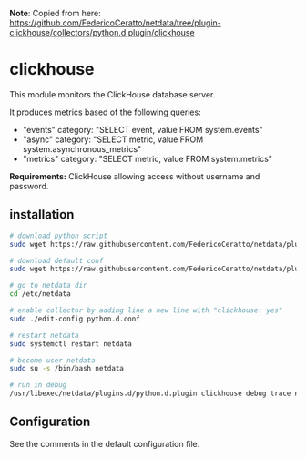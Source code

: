 **Note**: Copied from here: https://github.com/FedericoCeratto/netdata/tree/plugin-clickhouse/collectors/python.d.plugin/clickhouse

# clickhouse

This module monitors the ClickHouse database server.

It produces metrics based of the following queries:
* "events" category: "SELECT event, value FROM system.events"
* "async" category: "SELECT metric, value FROM system.asynchronous_metrics"
* "metrics" category: "SELECT metric, value FROM system.metrics"

**Requirements:**
ClickHouse allowing access without username and password.

## installation

```bash
# download python script
sudo wget https://raw.githubusercontent.com/FedericoCeratto/netdata/plugin-clickhouse/collectors/python.d.plugin/clickhouse/clickhouse.chart.py -O /usr/libexec/netdata/python.d/clickhouse.chart.py

# download default conf
sudo wget https://raw.githubusercontent.com/FedericoCeratto/netdata/plugin-clickhouse/collectors/python.d.plugin/clickhouse/clickhouse.conf -O /etc/netdata/python.d/clickhouse.conf

# go to netdata dir
cd /etc/netdata

# enable collector by adding line a new line with "clickhouse: yes"
sudo ./edit-config python.d.conf

# restart netdata
sudo systemctl restart netdata

# become user netdata
sudo su -s /bin/bash netdata

# run in debug
/usr/libexec/netdata/plugins.d/python.d.plugin clickhouse debug trace nolock
```

## Configuration

See the comments in the default configuration file.